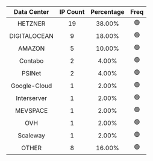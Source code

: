 | Data Center | IP Count | Percentage | Freq |
|:------------:|:--------:|:-----------:|:-----:|
| HETZNER | 19 | 38.00% | 🟢 |
| DIGITALOCEAN | 9 | 18.00% | 🟢 |
| AMAZON | 5 | 10.00% | 🟢 |
| Contabo | 2 | 4.00% | 🟢 |
| PSINet | 2 | 4.00% | 🟢 |
| Google-Cloud | 1 | 2.00% | 🟢 |
| Interserver | 1 | 2.00% | 🟢 |
| MEVSPACE | 1 | 2.00% | 🟢 |
| OVH | 1 | 2.00% | 🟢 |
| Scaleway | 1 | 2.00% | 🟢 |
| OTHER | 8 | 16.00% | 🟢 |
